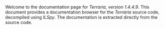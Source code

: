 Welcome to the documentation page for *Terraria, version 1.4.4.9*.
This document provides a documentation browser for the *Terraria* source code, decompiled using *ILSpy*. The documentation is extracted directly from the source code.
